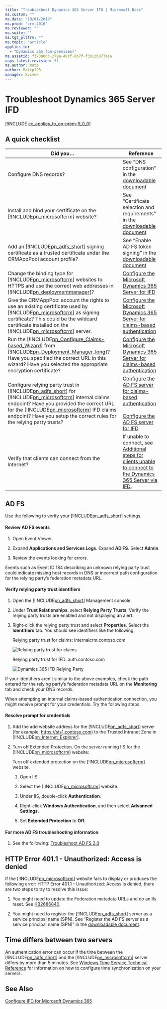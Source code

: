 ```yaml
---
title: "Troubleshoot Dynamics 365 Server IFD | Microsoft Docs"
ms.custom: ""
ms.date: "10/01/2018"
ms.prod: "crm-2016"
ms.reviewer: ""
ms.suite: ""
ms.tgt_pltfrm: ""
ms.topic: "article"
applies_to:
  - "Dynamics 365 (on-premises)"
ms.assetid: f37300dc-279a-49cf-8b7f-f3912b877aea
caps.latest.revision: 31
ms.author: matp
author: Mattp123
manager: kvivek
---
```

# Troubleshoot Dynamics 365 Server IFD

[!INCLUDE [cc_applies_to_on-prem-9_0_0](../includes/cc_applies_to_on-prem-9_0_0.md)]

## A quick checklist

|Did you…|Reference|
|--------------|---------------|
|Configure DNS records?|See “DNS configuration” in the [downloadable document](https://go.microsoft.com/fwlink/p/?LinkID=390483)|
|Install and bind your certificate on the [!INCLUDE[pn_microsoftcrm](../includes/pn-microsoftcrm.md)] website?|See “Certificate selection and requirements” in the [downloadable document](https://go.microsoft.com/fwlink/p/?LinkID=390483)|
|Add an [!INCLUDE[pn_adfs_short](../includes/pn-adfs-short.md)] signing certificate as a trusted certificate under the CRMAppPool account profile?|See “Enable AD FS token signing” in the [downloadable document](https://go.microsoft.com/fwlink/p/?LinkID=390483)|
|Change the binding type for [!INCLUDE[pn_microsoftcrm](../includes/pn-microsoftcrm.md)] websites to HTTPS and use the correct web addresses in [!INCLUDE[pn_deploymentmanager](../includes/pn-deploymentmanager.md)]?|[Configure the Microsoft Dynamics 365 Server for IFD](configure-the-dynamics-365-server-for-ifd.md)|
|Give the CRMAppPool account the rights to use an existing certificate used by [!INCLUDE[pn_microsoftcrm](../includes/pn-microsoftcrm.md)] as signing certificate? This could be the wildcard certificate installed on the [!INCLUDE[pn_microsoftcrm](../includes/pn-microsoftcrm.md)] server.|[Configure the Microsoft Dynamics 365 Server for claims-based authentication](configure-the-dynamics-365-server-for-claims-based-authentication.md)|
|Run the [!INCLUDE[pn_Configure_Claims-based_Wizard](../includes/pn-configure-claims-based-wizard.md)] from [!INCLUDE[pn_Deployment_Manager_long](../includes/pn-deployment-manager-long.md)]? Have you specified the correct URL in this wizard? Have you selected the appropriate encryption certificate?|[Configure the Microsoft Dynamics 365 Server for claims-based authentication](configure-the-dynamics-365-server-for-claims-based-authentication.md)|
|Configure relying party trust in [!INCLUDE[pn_adfs_short](../includes/pn-adfs-short.md)] for [!INCLUDE[pn_microsoftcrm](../includes/pn-microsoftcrm.md)] internal claims endpoint? Have you provided the correct URL for the [!INCLUDE[pn_microsoftcrm](../includes/pn-microsoftcrm.md)] IFD claims endpoint? Have you setup the correct rules for the relying party trusts?|[Configure the AD FS server for claims-based authentication](configure-the-ad-fs-server-for-claims-based-authentication.md)<br /><br /> [Configure the AD FS server for IFD](configure-the-ad-fs-server-for-ifd.md)|
| Verify that clients can connect from the Internet?  | If unable to connect, see [Additional steps for clients unable to connect to the Dynamics 365 Server via IFD](post-installation-configuration-guidelines-dynamics-365.md#additional-steps-for-clients-unable-to-connect-to-the-dynamics-365-server-via-ifd).  |

## AD FS
 Use the following to verify your [!INCLUDE[pn_adfs_short](../includes/pn-adfs-short.md)] settings.

#### Review AD FS events

1.  Open Event Viewer.

2.  Expand **Applications and Services Logs**. Expand **AD FS**. Select **Admin**.

3.  Review the events looking for errors.

 Events such as Event ID 184 describing an unknown relying party trust could indicate missing host records in DNS or incorrect path configuration for the relying party’s federation metadata URL.

#### Verify relying party trust identifiers

1.  Open the [!INCLUDE[pn_adfs_short](../includes/pn-adfs-short.md)] Management console.

2.  Under **Trust Relationships**, select **Relying Party Trusts**. Verify the relying party trusts are enabled and not displaying an alert.

3.  Right-click the relying party trust and select **Properties**. Select the **Identifiers** tab. You should see identifiers like the following.

     Relying party trust for claims: internalcrm.contoso.com

     ![Relying party trust for claims](media/crm-itpro-claimswp-identintern.PNG "Relying party trust for claims")

     Relying party trust for IFD: auth.contoso.com

     ![Dynamics 365 IFD Relying Party](media/crm-itpro-claimswp-identauth.PNG "Dynamics 365 IFD Relying Party")

 If your identifiers aren’t similar to the above examples, check the path entered for the relying party’s federation metadata URL on the **Monitoring** tab and check your DNS records.

 When attempting an internal claims-based authentication connection, you might receive prompt for your credentials. Try the following steps.

#### Resolve prompt for credentials

1.  Add the add website address for the [!INCLUDE[pn_adfs_short](../includes/pn-adfs-short.md)] server (for example, https://sts1.contoso.com) to the Trusted Intranet Zone in [!INCLUDE[pn_Internet_Explorer](../includes/pn-internet-explorer.md)].

2.  Turn off Extended Protection. On the server running IIS for the [!INCLUDE[pn_microsoftcrm](../includes/pn-microsoftcrm.md)] website:

     Turn off extended protection on the [!INCLUDE[pn_microsoftcrm](../includes/pn-microsoftcrm.md)] website.

    1.  Open IIS.

    2.  Select the [!INCLUDE[pn_microsoftcrm](../includes/pn-microsoftcrm.md)] website.

    3.  Under IIS, double-click **Authentication**.

    4.  Right-click **Windows Authentication**, and then select **Advanced Settings**.

    5.  Set **Extended Protection** to **Off**.

#### For more AD FS troubleshooting information

1.  See the following: [Troubleshoot AD FS 2.0](https://social.technet.microsoft.com/wiki/contents/articles/2735.ad-fs-content-map.aspx#tshoot)

## HTTP Error 401.1 - Unauthorized: Access is denied
 If the [!INCLUDE[pn_microsoftcrm](../includes/pn-microsoftcrm.md)] website fails to display or produces the following error: HTTP Error 401.1 - Unauthorized: Access is denied, there are two steps to try to resolve this issue:

1.  You might need to update the Federation metadata URLs and do an IIs reset. See [KB2686840](https://go.microsoft.com/fwlink/p/?LinkID=390718).

2.  You might need to register the [!INCLUDE[pn_adfs_short](../includes/pn-adfs-short.md)] server as a service principal name (SPN). See “Register the AD FS server as a service principal name (SPN)” in the [downloadable document](https://go.microsoft.com/fwlink/p/?LinkID=390483).

## Time differs between two servers
 An authentication error can occur if the time between the [!INCLUDE[pn_adfs_short](../includes/pn-adfs-short.md)] and the [!INCLUDE[pn_microsoftcrm](../includes/pn-microsoftcrm.md)] server differs by more than 5 minutes. See [Windows Time Service Technical Reference](https://technet.microsoft.com/library/cc773061\(v=ws.10\).aspx) for information on how to configure time synchronization on your servers.

## See Also
 [Configure IFD for Microsoft Dynamics 365](configure-ifd-for-dynamics-365.md)

